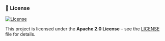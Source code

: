 ### 📜 License
[![License](https://img.shields.io/badge/License-Apache_2.0-blue.svg)](LICENSE)

This project is licensed under the **Apache 2.0 License** – see the [LICENSE](LICENSE) file for details.
